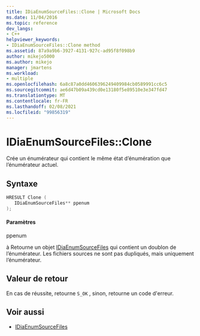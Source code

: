 ```yaml
---
title: IDiaEnumSourceFiles::Clone | Microsoft Docs
ms.date: 11/04/2016
ms.topic: reference
dev_langs:
- C++
helpviewer_keywords:
- IDiaEnumSourceFiles::Clone method
ms.assetid: 87a9a9b6-3927-4131-927c-ad95f8f098b9
author: mikejo5000
ms.author: mikejo
manager: jmartens
ms.workload:
- multiple
ms.openlocfilehash: 6a8c87a0dd4606396249409984cb0589991cc6c5
ms.sourcegitcommit: ae6d47b09a439cd0e13180f5e89510e3e347fd47
ms.translationtype: MT
ms.contentlocale: fr-FR
ms.lasthandoff: 02/08/2021
ms.locfileid: "99856319"
---
```

# <a name="idiaenumsourcefilesclone"></a>IDiaEnumSourceFiles::Clone
Crée un énumérateur qui contient le même état d’énumération que l’énumérateur actuel.

## <a name="syntax"></a>Syntaxe

```C++
HRESULT Clone ( 
   IDiaEnumSourceFiles** ppenum
);
```

#### <a name="parameters"></a>Paramètres
 ppenum

à Retourne un objet [IDiaEnumSourceFiles](../../debugger/debug-interface-access/idiaenumsourcefiles.md) qui contient un doublon de l’énumérateur. Les fichiers sources ne sont pas dupliqués, mais uniquement l’énumérateur.

## <a name="return-value"></a>Valeur de retour
 En cas de réussite, retourne `S_OK` , sinon, retourne un code d'erreur.

## <a name="see-also"></a>Voir aussi
- [IDiaEnumSourceFiles](../../debugger/debug-interface-access/idiaenumsourcefiles.md)